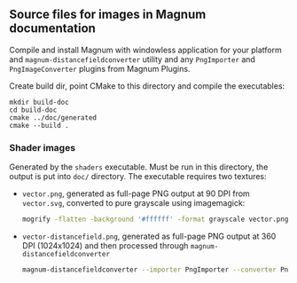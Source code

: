 Source files for images in Magnum documentation
-----------------------------------------------

Compile and install Magnum with windowless application for your platform and
`magnum-distancefieldconverter` utility and any `PngImporter` and
`PngImageConverter` plugins from Magnum Plugins.

Create build dir, point CMake to this directory and compile the executables:

    mkdir build-doc
    cd build-doc
    cmake ../doc/generated
    cmake --build .

### Shader images

Generated by the `shaders` executable. Must be run in this directory, the
output is put into `doc/` directory. The executable requires two textures:

-   `vector.png`, generated as full-page PNG output at 90 DPI from `vector.svg`,
    converted to pure grayscale using imagemagick:

    ```bash
    mogrify -flatten -background '#ffffff' -format grayscale vector.png
    ```

-   `vector-distancefield.png`, generated as full-page PNG output at 360 DPI
    (1024x1024) and then processed through `magnum-distancefieldconverter`

    ```bash
    magnum-distancefieldconverter --importer PngImporter --converter PngImageConverter --output-size "64 64" --radius 16 vector-src.png vector-distancefield.png
    ```
